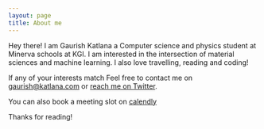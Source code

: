 ```yaml
---
layout: page
title: About me
---
```


<p class="message">
  Hey there! I am Gaurish Katlana a Computer science and physics student at Minerva schools at KGI. I am interested in the intersection of material sciences and machine learning. I also love travelling, reading and coding!
</p>

If any of your interests match Feel free to contact me on [gaurish@katlana.com](mailto:gaurish@katlana.com) or [reach me on Twitter](https://twitter.com/gkatlana).

You can also book a meeting slot on [calendly](https://calendly.com/gaurish/60min)

Thanks for reading!

